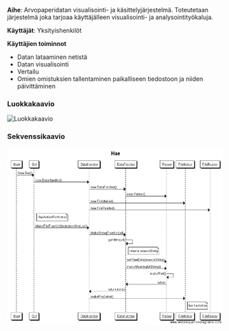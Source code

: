 **Aihe**: Arvopaperidatan visualisointi- ja käsittelyjärjestelmä. Toteutetaan järjestelmä joka tarjoaa käyttäjälleen visualisointi- ja analysointityökaluja.

**Käyttäjät**: Yksityishenkilöt

**Käyttäjien toiminnot**
- Datan lataaminen netistä
- Datan visualisointi
- Vertailu
- Omien omistuksien tallentaminen paikalliseen tiedostoon ja niiden päivittäminen

### Luokkakaavio
![Luokkakaavio](/dokumentaatio/Luokkakaavio.png)

### Sekvenssikaavio
![Sekvenssikaavio hae toiminnosta](/dokumentaatio/HaeToiminnonSekvenssikaavio.png)
